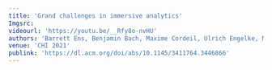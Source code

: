 ```yaml
---
title: 'Grand challenges in immersive analytics'
Imgsrc: 
videourl: 'https://youtu.be/__Rfy8o-nvHU'
authors: 'Barrett Ens, Benjamin Bach, Maxime Cordeil, Ulrich Engelke, Marcos Serrano, Wesley Willett, Arnaud Prouzeau, Christoph Anthes, Wolfgang Büschel, Cody Dunne, Tim Dwyer, Jens Grubert, Jason H Haga, Nurit Kirshenbaum, Dylan Kobayashi, Tica Lin, Monsurat Olaosebikan, Fabian Pointecker, David Saffo, Nazmus Saquib, Dieter Schmalstieg, Danielle Albers Szafir, Matt Whitlock, Yalong Yang'
venue: 'CHI 2021'
publink: 'https://dl.acm.org/doi/abs/10.1145/3411764.3446866'
---
```

